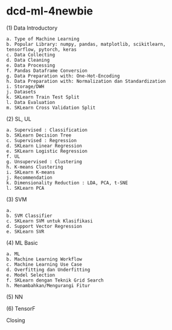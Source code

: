 # dcd-ml-4newbie

(1) Data Introductory

    a. Type of Machine Learning
    b. Popular Library: numpy, pandas, matplotlib, scikitlearn, tensorflow, pytorch, keras
    c. Data Collecting
    d. Data Cleaning
    e. Data Processing
    f. Pandas Dataframe Conversion
    g. Data Preparation with: One-Hot-Encoding
    h. Data Preparation with: Normalization dan Standardization
    i. Storage/DWH
    j. Datasets
    k. SKLearn Train Test Split
    l. Data Evaluation
    m. SKLearn Cross Validation Split

(2) SL, UL

    a. Supervised : Classification
    b. SKLearn Decision Tree
    c. Supervised : Regression
    d. SKLearn Linear Regression
    e. SKLearn Logistic Regression
    f. UL
    g. Unsupervised : Clustering
    h. K-means Clustering
    i. SKLearn K-means
    j. Recommendation
    k. Dimensionality Reduction : LDA, PCA, t-SNE
    l. SKLearn PCA

(3) SVM

    a. 
    b. SVM Classifier
    c. SKLearn SVM untuk Klasifikasi
    d. Support Vector Regression
    e. SKLearn SVR

(4) ML Basic

    a. ML
    b. Machine Learning Workflow
    c. Machine Learning Use Case
    d. Overfitting dan Underfitting
    e. Model Selection
    f. SKLearn dengan Teknik Grid Search
    h. Menambahkan/Mengurangi Fitur

(5) NN

(6) TensorF

Closing
